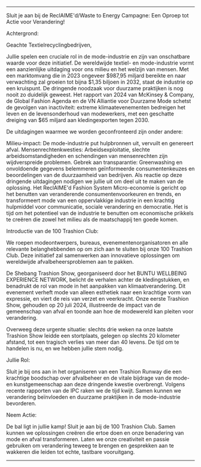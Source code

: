 ---

Sluit je aan bij de ReclAIME'd/Waste to Energy Campagne: Een Oproep tot Actie voor Verandering!

Achtergrond:

Geachte Textielrecyclingbedrijven,

Jullie spelen een cruciale rol in de mode-industrie en zijn van onschatbare waarde voor deze initiatief. De wereldwijde textiel- en mode-industrie vormt een aanzienlijke uitdaging voor ons milieu en het welzijn van mensen. Met een marktomvang die in 2023 ongeveer $987,95 miljard bereikte en naar verwachting zal groeien tot bijna $1,35 biljoen in 2032, staat de industrie op een kruispunt. De dringende noodzaak voor duurzame praktijken is nog nooit zo duidelijk geweest. Het rapport van 2024 van McKinsey & Company, de Global Fashion Agenda en de VN Alliantie voor Duurzame Mode schetst de gevolgen van inactiviteit: extreme klimaatevenementen bedreigen het leven en de levensonderhoud van modewerkers, met een geschatte dreiging van $65 miljard aan kledingexporten tegen 2030.

De uitdagingen waarmee we worden geconfronteerd zijn onder andere:

Milieu-impact: De mode-industrie put hulpbronnen uit, vervuilt en genereert afval.
Mensenrechtenkwesties: Arbeidsexploitatie, slechte arbeidsomstandigheden en schendingen van mensenrechten zijn wijdverspreide problemen.
Gebrek aan transparantie: Greenwashing en onvoldoende gegevens belemmeren geïnformeerde consumentenkeuzes en beoordelingen van de duurzaamheid van bedrijven.
Als reactie op deze dringende uitdagingen nodigen we jullie uit om deel uit te maken van de oplossing. Het ReclAIME'd Fashion System Micro-economie is gericht op het benutten van veranderende consumentenvoorkeuren en trends, en transformeert mode van een oppervlakkige industrie in een krachtig hulpmiddel voor communicatie, sociale verandering en democratie. Het is tijd om het potentieel van de industrie te benutten om economische prikkels te creëren die zowel het milieu als de maatschappij ten goede komen.

Introductie van de 100 Trashion Club:

We roepen modeontwerpers, bureaus, evenementenorganisatoren en alle relevante belanghebbenden op om zich aan te sluiten bij onze 100 Trashion Club. Deze initiatief zal samenwerken aan innovatieve oplossingen om wereldwijde afvalbeheersproblemen aan te pakken.

De Shebang Trashion Show, georganiseerd door het BUNTU WELLBEING EXPERIENCE NETWORK, belicht de verhalen achter de kledingstukken, en benadrukt de rol van mode in het aanpakken van klimaatverandering. Dit evenement verheft mode van alleen esthetiek naar een krachtige vorm van expressie, en viert de reis van verzet en veerkracht. Onze eerste Trashion Show, gehouden op 20 juli 2024, illustreerde de impact van de gemeenschap van afval en toonde aan hoe de modewereld kan pleiten voor verandering.

Overweeg deze urgente situatie: slechts drie weken na onze laatste Trashion Show leidde een stortplaats, gelegen op slechts 20 kilometer afstand, tot een tragisch verlies van meer dan 40 levens. De tijd om te handelen is nu, en we hebben jullie stem nodig.

Jullie Rol:

Sluit je bij ons aan in het organiseren van een Trashion Runway die een krachtige boodschap over afvalbeheer en de vitale bijdrage van de mode- en kunstgemeenschap aan deze dringende kwestie overbrengt. Volgens recente rapporten van de IPC raken we de tijd kwijt. Samen kunnen we verandering beïnvloeden en duurzame praktijken in de mode-industrie bevorderen.

Neem Actie:

De bal ligt in jullie kamp! Sluit je aan bij de 100 Trashion Club. Samen kunnen we oplossingen creëren die ertoe doen en onze benadering van mode en afval transformeren. Laten we onze creativiteit en passie gebruiken om verandering teweeg te brengen en gesprekken aan te wakkeren die leiden tot echte, tastbare vooruitgang.

---